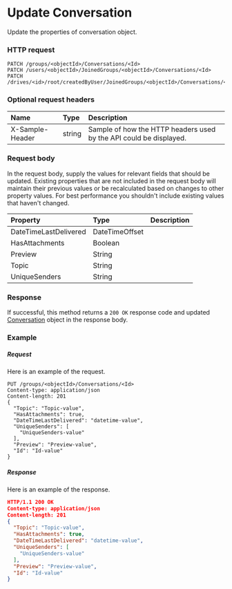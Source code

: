 # Update Conversation

Update the properties of conversation object.
### HTTP request
```http
PATCH /groups/<objectId>/Conversations/<Id>
PATCH /users/<objectId>/JoinedGroups/<objectId>/Conversations/<Id>
PATCH /drives/<id>/root/createdByUser/JoinedGroups/<objectId>/Conversations/<Id>
```
### Optional request headers
| Name       | Type | Description|
|:-----------|:------|:----------|
| X-Sample-Header  | string  | Sample of how the HTTP headers used by the API could be displayed.|

### Request body
In the request body, supply the values for relevant fields that should be updated. Existing properties that are not included in the request body will maintain their previous values or be recalculated based on changes to other property values. For best performance you shouldn't include existing values that haven't changed.

| Property	   | Type	|Description|
|:---------------|:--------|:----------|
|DateTimeLastDelivered|DateTimeOffset||
|HasAttachments|Boolean||
|Preview|String||
|Topic|String||
|UniqueSenders|String||

### Response
If successful, this method returns a `200 OK` response code and updated [Conversation](../resources/conversation.md) object in the response body.
### Example
##### Request
Here is an example of the request.
```http
PUT /groups/<objectId>/Conversations/<Id>
Content-type: application/json
Content-length: 201
{
  "Topic": "Topic-value",
  "HasAttachments": true,
  "DateTimeLastDelivered": "datetime-value",
  "UniqueSenders": [
    "UniqueSenders-value"
  ],
  "Preview": "Preview-value",
  "Id": "Id-value"
}
```
##### Response
Here is an example of the response.
```json
HTTP/1.1 200 OK
Content-type: application/json
Content-length: 201
{
  "Topic": "Topic-value",
  "HasAttachments": true,
  "DateTimeLastDelivered": "datetime-value",
  "UniqueSenders": [
    "UniqueSenders-value"
  ],
  "Preview": "Preview-value",
  "Id": "Id-value"
}
```

<!-- uuid: 125f09e7-0667-467c-8a31-875334dd1919\n2015-10-09 15:15:43 UTC -->